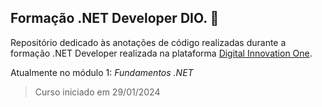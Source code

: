 ## Formação .NET Developer DIO. :star2:

Repositório dedicado às anotações de código realizadas durante a formação .NET Developer realizada na plataforma [Digital Innovation One](https://www.dio.me/).

Atualmente no módulo 1: *Fundamentos .NET*

> Curso iniciado em 29/01/2024

